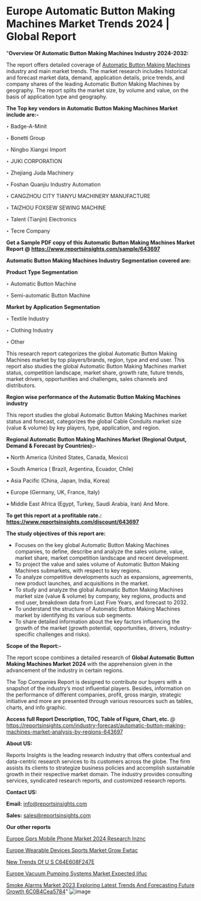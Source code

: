 # Europe Automatic Button Making Machines Market Trends 2024 | Global Report

"<strong>Overview Of Automatic Button Making Machines Industry 2024-2032:</strong>

The report offers detailed coverage of <a href=https://www.reportsinsights.com/sample/643697>Automatic Button Making Machines</a> industry and main market trends. The market research includes historical and forecast market data, demand, application details, price trends, and company shares of the leading Automatic Button Making Machines by geography. The report splits the market size, by volume and value, on the basis of application type and geography.

<strong>The Top key vendors in Automatic Button Making Machines Market include are:- </strong>

‣ Badge-A-Minit

‣ Bonetti Group

‣ Ningbo Xiangxi Import

‣ JUKI CORPORATION

‣ Zhejiang Juda Machinery

‣ Foshan Quanjiu Industry Automation

‣ CANGZHOU CITY TIANYU MACHINERY MANUFACTURE

‣ TAIZHOU FOXSEW SEWING MACHINE

‣ Talent (Tianjin) Electronics

‣ Tecre Company

<strong>Get a Sample PDF copy of this Automatic Button Making Machines Market Report </strong><strong>@ <a href=https://www.reportsinsights.com/sample/643697 style=color:#0000ff;>https://www.reportsinsights.com/sample/643697</a> </strong>

<strong>Automatic Button Making Machines Industry Segmentation covered are:</strong>

<strong>Product Type Segmentation</strong>

‣ Automatic Button Machine

‣ Semi-automatic Button Machine

<strong>Market by Application Segmentation</strong>

‣ Textile Industry

‣ Clothing Industry

‣ Other

This research report categorizes the global Automatic Button Making Machines market by top players/brands, region, type and end user. This report also studies the global Automatic Button Making Machines market status, competition landscape, market share, growth rate, future trends, market drivers, opportunities and challenges, sales channels and distributors.

<strong>Region wise performance of the Automatic Button Making Machines industry</strong><strong> </strong>

This report studies the global Automatic Button Making Machines market status and forecast, categorizes the global Cable Conduits market size (value &amp; volume) by key players, type, application, and region. 

<strong>Regional Automatic Button Making Machines Market (Regional Output, Demand &amp; Forecast by Countries):-</strong>

• North America (United States, Canada, Mexico)

• South America ( Brazil, Argentina, Ecuador, Chile)

• Asia Pacific (China, Japan, India, Korea)

• Europe (Germany, UK, France, Italy)

• Middle East Africa (Egypt, Turkey, Saudi Arabia, Iran) And More.

<strong>To get this report at a profitable rate.: <a href=https://www.reportsinsights.com/discount/643697 style=color:#0000ff;>https://www.reportsinsights.com/discount/643697</a></strong>

<strong>The study objectives of this report are:</strong>
<ul>
  <li>Focuses on the key global Automatic Button Making Machines companies, to define, describe and analyze the sales volume, value, market share, market competition landscape and recent development.</li>
  <li>To project the value and sales volume of Automatic Button Making Machines submarkets, with respect to key regions.</li>
  <li>To analyze competitive developments such as expansions, agreements, new product launches, and acquisitions in the market.</li>
  <li>To study and analyze the global Automatic Button Making Machines market size (value &amp; volume) by company, key regions, products and end user, breakdown data from Last Five Years, and forecast to 2032.</li>
  <li>To understand the structure of Automatic Button Making Machines market by identifying its various sub segments.</li>
  <li>To share detailed information about the key factors influencing the growth of the market (growth potential, opportunities, drivers, industry-specific challenges and risks).</li>
</ul>
<strong>Scope of the Report:-</strong><strong> </strong>

The report scope combines a detailed research of <strong>Global Automatic Button Making Machines Market 2024 </strong>with the apprehension given in the advancement of the industry in certain regions.

The Top Companies Report is designed to contribute our buyers with a snapshot of the industry’s most influential players. Besides, information on the performance of different companies, profit, gross margin, strategic initiative and more are presented through various resources such as tables, charts, and info graphic.

<strong>Access full Report Description, TOC, Table of Figure, Chart, etc. </strong>@   <a href=https://reportsinsights.com/industry-forecast/automatic-button-making-machines-market-analysis-by-regions-643697 style=color:#0000ff;>https://reportsinsights.com/industry-forecast/automatic-button-making-machines-market-analysis-by-regions-643697</a>

<strong>About US:</strong>

Reports Insights is the leading research industry that offers contextual and data-centric research services to its customers across the globe. The firm assists its clients to strategize business policies and accomplish sustainable growth in their respective market domain. The industry provides consulting services, syndicated research reports, and customized research reports.

<strong>Contact US:</strong>

<p class=""""><b>Email:</b> <a href=mailto:info@reportsinsights.com>info@reportsinsights.com</a></p>
<p class=""""><b>Sales:</b> <a href=mailto:sales@reportsinsights.com>sales@reportsinsights.com</a></p>

<strong>Our other reports</strong>

<a href=https://www.linkedin.com/pulse/europe-gprs-mobile-phone-market-2024-research-inznc/>Europe Gprs Mobile Phone Market 2024 Research Inznc</a>

<a href=https://www.linkedin.com/pulse/europe-wearable-devices-sports-market-grow-ewtac/>Europe Wearable Devices Sports Market Grow Ewtac</a>

<a href=https://medium.com/@yadavahaan91/new-trends-of-u-s-c64e608f247e>New Trends Of U S C64E608F247E</a>

<a href=https://www.linkedin.com/pulse/europe-vacuum-pumping-systems-market-expected-iifuc/>Europe Vacuum Pumping Systems Market Expected Iifuc</a>

<a href=https://medium.com/@tidke9676/smoke-alarms-market-2023-exploring-latest-trends-and-forecasting-future-growth-6c0b4cea5784>Smoke Alarms Market 2023 Exploring Latest Trends And Forecasting Future Growth 6C0B4Cea5784</a>"
![image](https://github.com/ahaan12367/RIMarket24/assets/158471582/5d0ba756-709d-4f7a-84e8-948fb7651051)
